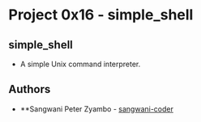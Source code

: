 # Project 0x16 - simple_shell
## simple_shell
* A simple Unix command interpreter.

## Authors
* **Sangwani Peter Zyambo - [sangwani-coder](https://github.com/sangwani-coder)
